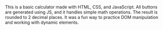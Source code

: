 This is a basic calculator made with HTML, CSS, and JavaScript. All buttons are generated using JS, and it handles simple math operations. The result is rounded to 2 decimal places. It was a fun way to practice DOM manipulation and working with dynamic elements.
